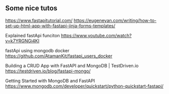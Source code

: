 ## Some nice tutos

https://www.fastapitutorial.com/
https://eugeneyan.com/writing/how-to-set-up-html-app-with-fastapi-jinja-forms-templates/

Explained fastApi funciton
https://www.youtube.com/watch?v=k7YRGNGi4KI

fastApi using mongodb docker
https://github.com/AtamanKit/fastapi_users_docker

Building a CRUD App with FastAPI and MongoDB | TestDriven.io
https://testdriven.io/blog/fastapi-mongo/

Getting Started with MongoDB and FastAPI
https://www.mongodb.com/developer/quickstart/python-quickstart-fastapi/
